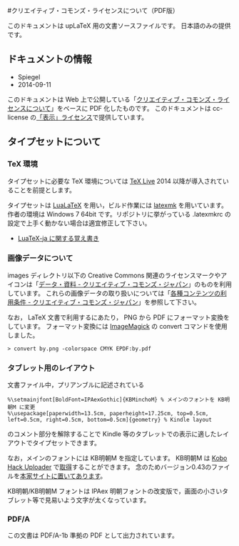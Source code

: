 #クリエイティブ・コモンズ・ライセンスについて（PDF版）

このドキュメントは upLaTeX 用の文書ソースファイルです。
日本語のみの提供です。

## ドキュメントの情報

- Spiegel
- 2014-09-11

このドキュメントは Web 上で公開している「[クリエイティブ・コモンズ・ライセンスについて](http://www.baldanders.info/cc-license.shtml#aboutCC)」をベースに PDF 化したものです。
このドキュメントは cc-license の[「表示」ライセンス](http://creativecommons.org/licenses/by/4.0/)で提供しています。

## タイプセットについて

### TeX 環境

タイプセットに必要な TeX 環境については [TeX Live](http://www.tug.org/texlive/) 2014 以降が導入されていることを前提とします。

タイプセットは [LuaLaTeX](http://oku.edu.mie-u.ac.jp/~okumura/texwiki/?LuaTeX) を用い，ビルド作業には [latexmk](http://oku.edu.mie-u.ac.jp/~okumura/texwiki/?Latexmk) を用いています。
作者の環境は Windows 7 64bit です。リポジトリに挙がっている .latexmkrc の設定で上手く動かない場合は適宜修正して下さい。

- [LuaTeX-ja に関する覚え書き](http://www.baldanders.info/mdwiki/#!luatexja.md)

### 画像データについて

images ディレクトリ以下の Creative Commons 関連のライセンスマークやアイコンは「[データ・資料 - クリエイティブ・コモンズ・ジャパン](http://creativecommons.jp/about/downloads/)」のものを利用しています。
これらの画像データの取り扱いについては「[各種コンテンツの利用条件 - クリエイティブ・コモンズ・ジャパン](http://creativecommons.jp/policies/)」を参照して下さい。

なお， LaTeX 文書で利用するにあたり， PNG から PDF にフォーマット変換をしています。
フォーマット変換には [ImageMagick](http://www.imagemagick.org/) の convert コマンドを使用しました。

```
> convert by.png -colorspace CMYK EPDF:by.pdf
```

### タブレット用のレイアウト

文書ファイル中，プリアンブルに記述されている

```
%\setmainjfont[BoldFont=IPAexGothic]{KBMinchoM} % メインのフォントを KB明朝M に変更
%\usepackage[paperwidth=13.5cm, paperheight=17.25cm, top=0.5cm, left=0.5cm, right=0.5cm, bottom=0.5cm]{geometry} % Kindle layout
```

のコメント部分を解除することで Kindle 等のタブレットでの表示に適したレイアウトでタイプセットできます。

なお，メインのフォントには KB明朝M を指定しています。
KB明朝M は [Kobo Hack Uploader](http://ux.getuploader.com/KOBO_HACK/) で[取得](http://ux.getuploader.com/KOBO_HACK/search?q=kobo%E6%98%8E%E6%9C%9D)することができます。
念のためバージョン0.43のファイルを[本家サイトに置いてあります](http://www.baldanders.info/fonts/KBMincho043.zip)。

KB明朝/KB明朝M フォントは IPAex 明朝フォントの改変版で，画面の小さいタブレット等で見易いよう文字が太くなっています。

### PDF/A

この文書は PDF/A-1b 準拠の PDF として出力されています。
